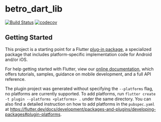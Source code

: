 # betro_dart_lib

[![Build Status](https://github.com/betro-app/betro-dart-lib/actions/workflows/dart.yml/badge.svg)](https://github.com/betro-app/betro-dart-lib/actions/workflows/dart.yml)
[![codecov](https://codecov.io/gh/betro-app/betro-dart-lib/branch/master/graph/badge.svg)](https://codecov.io/gh/betro-app/betro-dart-lib)

## Getting Started

This project is a starting point for a Flutter
[plug-in package](https://flutter.dev/developing-packages/),
a specialized package that includes platform-specific implementation code for
Android and/or iOS.

For help getting started with Flutter, view our
[online documentation](https://flutter.dev/docs), which offers tutorials,
samples, guidance on mobile development, and a full API reference.

The plugin project was generated without specifying the `--platforms` flag, no platforms are currently supported.
To add platforms, run `flutter create -t plugin --platforms <platforms> .` under the same
directory. You can also find a detailed instruction on how to add platforms in the `pubspec.yaml` at https://flutter.dev/docs/development/packages-and-plugins/developing-packages#plugin-platforms.
